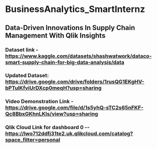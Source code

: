 # BusinessAnalytics_SmartInternz

## Data-Driven Innovations In Supply Chain Management With Qlik Insights

### Dataset link - https://www.kaggle.com/datasets/shashwatwork/dataco-smart-supply-chain-for-big-data-analysis/data

### Updated Dataset: https://drive.google.com/drive/folders/1rusQG1EKgHV-bPTulKfviUrDXcp0meqH?usp=sharing

### Video Demonstration Link - https://drive.google.com/file/d/1s5yhQ-sTC2s65nFKF-Qc8BbxGKhnLKls/view?usp=sharing

### Qlik Cloud Link for dashboard 0 -- https://lwo712ddfj31te2.uk.qlikcloud.com/catalog?space_filter=personal
